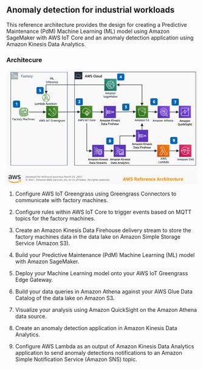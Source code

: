 ## Anomaly detection for industrial workloads

This reference architecture provides the design for creating a Predictive Maintenance (PdM) Machine Learning (ML) model using Amazon SageMaker with AWS IoT Core and an anomaly detection application using Amazon Kinesis Data Analytics.

### Architecure

![Anomaly detection for industrial workloads](../../../resources/images/industrial_predictive_maintenance.png)

1. Configure AWS IoT Greengrass using Greengrass Connectors to communicate with factory machines.

2. Configure rules within AWS IoT Core to trigger events based on MQTT topics for the factory machines.

3. Create an Amazon Kinesis Data Firehouse delivery stream to store the factory machines data in the data lake on Amazon Simple Storage Service (Amazon S3).

4. Build your Predictive Maintenance (PdM) Machine Learning (ML) model with Amazon SageMaker.

5. Deploy your Machine Learning model onto your AWS IoT Greengrass Edge Gateway.

6. Build your data queries in Amazon Athena against your AWS Glue Data Catalog of the data lake on Amazon S3.

7. Visualize your analysis using Amazon QuickSight on the Amazon Athena data source.

8. Create an anomaly detection application in Amazon Kinesis Data Analytics.

9. Configure AWS Lambda as an output of Amazon Kinesis Data Analytics application to send anomaly detections notifications to an Amazon Simple Notification Service (Amazon SNS) topic.
